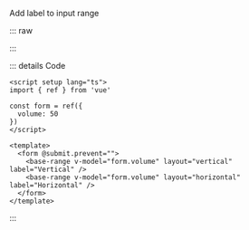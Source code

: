 Add label to input range

::: raw

<ClientOnly>
  <RangeLabel />
</ClientOnly>

:::

::: details Code

```vue
<script setup lang="ts">
import { ref } from 'vue'

const form = ref({
  volume: 50
})
</script>

<template>
  <form @submit.prevent="">
    <base-range v-model="form.volume" layout="vertical" label="Vertical" />
    <base-range v-model="form.volume" layout="horizontal" label="Horizontal" />
  </form>
</template>
```

:::
